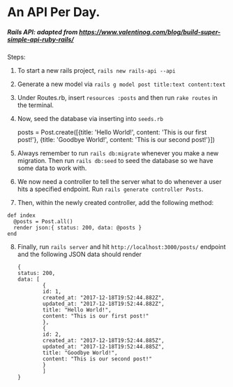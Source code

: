 # An API Per Day.

##### Rails API: adapted from https://www.valentinog.com/blog/build-super-simple-api-ruby-rails/
Steps: 
1) To start a new rails project, ```rails new rails-api --api```
2) Generate a new model via ```rails g model post title:text content:text```
3) Under Routes.rb, insert ```resources :posts``` and then run ```rake routes``` in the terminal.
4) Now, seed the database via inserting into `seeds.rb`

    posts = Post.create([{title: 'Hello World!', content: 'This is our first post!'}, {title: 'Goodbye World!', content: 'This is our second post!'}])


5) Always remember to run ```rails db:migrate``` whenever you make a new migration. Then run ```rails db:seed``` to seed the database so we have some data to work with.
6) We now need a controller to tell the server what to do whenever a user hits a specified endpoint. Run ```rails generate controller Posts```.
7) Then, within the newly created controller, add the following method: 

  ```
  def index
    @posts = Post.all()
    render json:{ status: 200, data: @posts }
  end
  ```
   
8) Finally, run ```rails server``` and hit ```http://localhost:3000/posts/``` endpoint and the following JSON data should render


    ```
    {
    status: 200,
    data: [
            {
            id: 1,
            created_at: "2017-12-18T19:52:44.882Z",
            updated_at: "2017-12-18T19:52:44.882Z",
            title: "Hello World!",
            content: "This is our first post!"
            },
            {
            id: 2,
            created_at: "2017-12-18T19:52:44.885Z",
            updated_at: "2017-12-18T19:52:44.885Z",
            title: "Goodbye World!",
            content: "This is our second post!"
            }
            ]
   }
   ```
